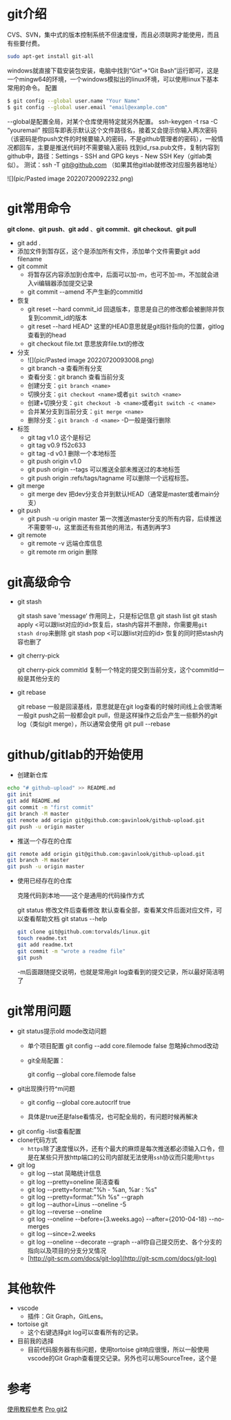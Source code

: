 # git介绍
CVS、SVN，集中式的版本控制系统不但速度慢，而且必须联网才能使用，而且有些要付费。
```sh
sudo apt-get install git-all
```
windows就直接下载安装包安装，电脑中找到“Git”->“Git Bash”运行即可，这是一个mingw64的环境，一个windows模拟出的linux环境，可以使用linux下基本常用的命令。
配置
```sh
$ git config --global user.name "Your Name"
$ git config --global user.email "email@example.com"
```
--global是配置全局，对某个仓库使用特定就另外配置。
ssh-keygen -t rsa -C “youremail”
按回车即表示默认这个文件路径名，接着又会提示你输入两次密码（该密码是你push文件的时候要输入的密码，不是github管理者的密码），一般情况都回车，主要是推送代码时不需要输入密码
找到id_rsa.pub文件，复制内容到github中，路径：Settings - SSH and GPG keys - New SSH Key（gitlab类似）。
测试：ssh -T git@github.com （如果其他gitlab就修改对应服务器地址）

![](pic/Pasted image 20220720092232.png)

# git常用命令
**git clone**、**git push**、**git add** 、**git commit**、**git checkout**、**git pull** 
-   git add .
- 添加文件到暂存区，这个是添加所有文件，添加单个文件需要git add filename
-   git commit 
	- 将暂存区内容添加到仓库中，后面可以加-m，也可不加-m，不加就会进入vi编辑器添加提交记录
	- git commit --amend 不产生新的commitId
- 恢复
	- git reset --hard commit_id 回退版本，意思是自己的修改都会被删除并恢复到commit_id的版本
	- git reset --hard HEAD^  这里的HEAD意思就是git指针指向的位置，gitlog查看到的head
	- git checkout file.txt 意思放弃file.txt的修改
- 分支
	- ![](pic/Pasted image 20220720093008.png) 
	- git branch -a 查看所有分支
	- 查看分支：git branch 查看当前分支
	- 创建分支：`git branch <name>`
	- 切换分支：`git checkout <name>`或者`git switch <name>`
	- 创建+切换分支：`git checkout -b <name>`或者`git switch -c <name>`
	- 合并某分支到当前分支：`git merge <name>`
	- 删除分支：`git branch -d <name>`   -D一般是强行删除
- 标签
	- git tag v1.0 这个是标记
	- git tag v0.9 f52c633
	- git tag -d v0.1 删除一个本地标签
	- git push origin v1.0
	- git push origin --tags 可以推送全部未推送过的本地标签
	- git push origin :refs/tags/tagname 可以删除一个远程标签。
- git merge
	- git merge dev 把dev分支合并到默认HEAD（通常是master或者main分支）
- git push
	- git push -u origin master 第一次推送master分支的所有内容，后续推送不需要带-u，这里面还有些其他的用法，有遇到再学3
- git remote
	- git remote -v 远端仓库信息
	- git remote rm origin 删除
# git高级命令
- git stash

	git stash save 'message‘ 作用同上，只是标记信息
	git stash list
	git stash apply <可以跟list对应的id>恢复后，stash内容并不删除，你需要用`git stash drop`来删除
	git stash pop <可以跟list对应的id> 恢复的同时把stash内容也删了
- git cherry-pick

	git cherry-pick commitId 复制一个特定的提交到当前分支，这个commitId一般是其他分支的
- git rebase

	git rebase 一般是回滚基线，意思就是在git log查看的时候时间线上会很清晰
	一般git push之前一般都会git pull，但是这样操作之后会产生一些额外的git log（类似git merge），所以通常会使用 git pull --rebase
# github/gitlab的开始使用 
- 创建新仓库

```sh
echo "# github-upload" >> README.md
git init
git add README.md
git commit -m "first commit"
git branch -M master
git remote add origin git@github.com:gavinlook/github-upload.git
git push -u origin master
```

- 推送一个存在的仓库

```sh
git remote add origin git@github.com:gavinlook/github-upload.git
git branch -M master
git push -u origin master
```

- 使用已经存在的仓库

	克隆代码到本地——这个是通用的代码操作方式
	
	git status 修改文件后查看修改
	默认查看全部，查看某文件后面对应文件，可以查看帮助文档 git status --help
	```sh
	git clone git@github.com:torvalds/linux.git
	touch readme.txt
	git add readme.txt
	git commit -m "wrote a readme file"
	git push
	```
	-m后面跟随提交说明，也就是常用git log查看到的提交记录，所以最好简洁明了

# git常用问题
- git status提示old mode改动问题
	- 单个项目配置
		git config --add core.filemode false
		忽略掉chmod改动
	- git全局配置：
	
		git config --global core.filemode false
- git出现换行符^m问题
	- git config --global core.autocrlf true
	
	- 具体是true还是false看情况，也可配全局的，有问题时候再解决
- git config -list查看配置
- clone代码方式
	- `https`除了速度慢以外，还有个最大的麻烦是每次推送都必须输入口令，但是在某些只开放http端口的公司内部就无法使用`ssh`协议而只能用`https`
- git log
	- git log --stat 简略统计信息
	- git log --pretty=oneline 简洁查看
	- git log --pretty=format:"%h - %an, %ar : %s"
	- git log --pretty=format:"%h %s" --graph
	- git log --author=Linus --oneline -5
	- git log --reverse --oneline
	- git log --oneline --before={3.weeks.ago} --after={2010-04-18} --no-merges
	- git log --since=2.weeks
	- git log --oneline --decorate --graph --all你自己提交历史、各个分支的指向以及项目的分支分叉情况
	- [http://git-scm.com/docs/git-log](http://git-scm.com/docs/git-log) 
# 其他软件
- vscode
	- 插件：Git Graph，GitLens。
- tortoise git
	- 这个右键选择git log可以查看所有的记录。
- 目前我的选择
	- 目前代码服务器有些问题，使用tortoise git响应很慢，所以一般使用vscode的Git Graph查看提交记录。另外也可以用SourceTree，这个是

# 参考
[使用教程参考](https://www.liaoxuefeng.com/wiki/896043488029600) 
[Pro git2](https://git-scm.com/book/zh/v2) 
